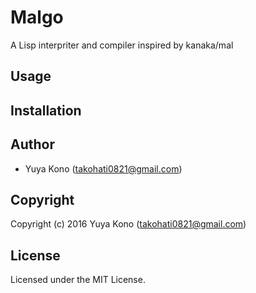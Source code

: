 # Malgo
A Lisp interpriter and compiler inspired by kanaka/mal

## Usage

## Installation

## Author

* Yuya Kono (takohati0821@gmail.com)

## Copyright

Copyright (c) 2016 Yuya Kono (takohati0821@gmail.com)

## License

Licensed under the MIT License.

